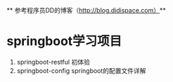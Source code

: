 ** 参考程序员DD的博客（http://blog.didispace.com）**
# springboot学习项目 
1. springboot-restful 初体验
2. springboot-config  springboot的配置文件详解 